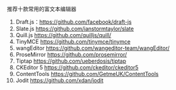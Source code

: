 推荐十款常用的富文本编辑器
1. Draft.js：https://github.com/facebook/draft-js
2. Slate.js https://github.com/ianstormtaylor/slate
3. Quill.js https://github.com/quilljs/quill/
4. TinyMCE https://github.com/tinymce/tinymce
5. wangEditor https://github.com/wangeditor-team/wangEditor/
6. ProseMirror https://github.com/prosemirror/
7. Tiptap https://github.com/ueberdosis/tiptap
8. CKEditor 5 https://github.com/ckeditor/ckeditor5
9. ContentTools https://github.com/GetmeUK/ContentTools
10. Jodit  https://github.com/xdan/jodit